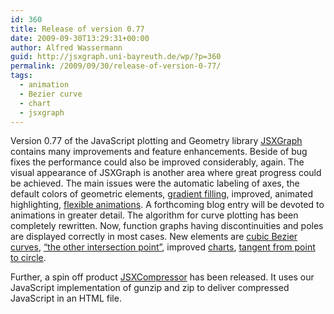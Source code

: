 ```yaml
---
id: 360
title: Release of version 0.77
date: 2009-09-30T13:29:31+00:00
author: Alfred Wassermann
guid: http://jsxgraph.uni-bayreuth.de/wp/?p=360
permalink: /2009/09/30/release-of-version-0-77/
tags:
  - animation
  - Bezier curve
  - chart
  - jsxgraph
---
```

Version 0.77 of the JavaScript plotting and Geometry library [JSXGraph](http://jsxgraph.org) contains many improvements and feature enhancements. Beside of bug fixes the performance could also be improved considerably, again. The visual appearance of JSXGraph is another area where great progress could be achieved. The main issues were the automatic labeling of axes, the default colors of geometric elements, [gradient filling](/wiki/index.php/The_HSV_color_scheme), improved, animated highlighting, [flexible animations](/wiki/index.php/Animations). A forthcoming blog entry will be devoted to animations in greater detail. The algorithm for curve plotting has been completely rewritten. Now, function graphs having discontinuities and poles are displayed correctly in most cases. New elements are [cubic Bezier curves](/wiki/index.php/Bezier_curves), [&#8220;the other intersection point&#8221;](/wiki/index.php/Circum_circles_of_subtriangles), improved [charts](/wiki/index.php/Category:Charts), [tangent from point to circle](/wiki/index.php/Tangents_on_circle).
  
Further, a spin off product [JSXCompressor](/wp/2009/09/29/jsxcompressor-zlib-compressed-javascript-code/) has been released. It uses our JavaScript implementation of gunzip and zip to deliver compressed JavaScript in an HTML file.
